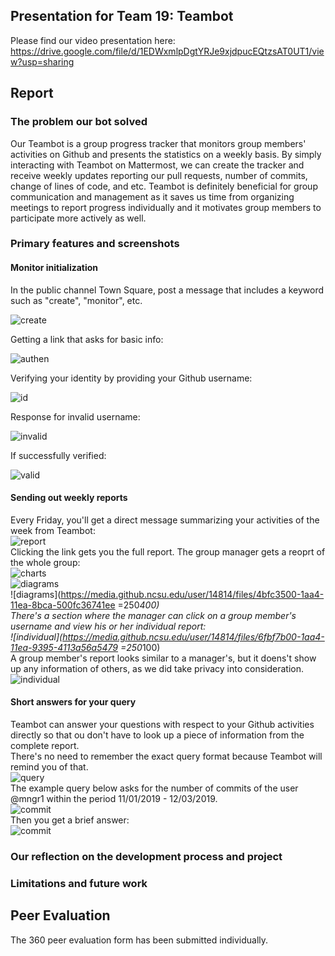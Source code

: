 ## Presentation for Team 19: Teambot
Please find our video presentation here: https://drive.google.com/file/d/1EDWxmlpDgtYRJe9xjdpucEQtzsAT0UT1/view?usp=sharing

## Report
### The problem our bot solved
Our Teambot is a group progress tracker that monitors group members' activities on Github and presents the statistics on a weekly basis. By simply interacting with Teambot on Mattermost, we can create the tracker and receive weekly updates reporting our pull requests, number of commits, change of lines of code, and etc. Teambot is definitely beneficial for group communication and management as it saves us time from organizing meetings to report progress individually and it motivates group members to participate more actively as well.
### Primary features and screenshots
#### Monitor initialization
In the public channel Town Square, post a message that includes a keyword such as "create", "monitor", etc.  
  
![create](https://media.github.ncsu.edu/user/14814/files/48b17b00-1a9d-11ea-8a80-a2095c32c75d)  
  
Getting a link that asks for basic info:  
  
![authen](https://media.github.ncsu.edu/user/14814/files/d9895600-1a9f-11ea-9a9b-ccf76dd4673b)  
  
Verifying your identity by providing your Github username:  
  
![id](https://media.github.ncsu.edu/user/14814/files/bd39e900-1aa0-11ea-81f9-1c37092496b2)  
  
Response for invalid username:  
  
![invalid](https://media.github.ncsu.edu/user/14814/files/a3000b00-1aa0-11ea-8eb4-cd49b5118b21)  
  
If successfully verified:  
  
![valid](https://media.github.ncsu.edu/user/14814/files/a6939200-1aa0-11ea-9e4e-5c0b765839db)  
  
#### Sending out weekly reports 

Every Friday, you'll get a direct message summarizing your activities of the week from Teambot: <br />
![report](https://media.github.ncsu.edu/user/14814/files/59fc8680-1aa1-11ea-9da2-60e2da222779) <br />
Clicking the link gets you the full report. The group manager gets a reoprt of the whole group: <br />
![charts](https://media.github.ncsu.edu/user/14814/files/16efe280-1aa4-11ea-834c-a536fd3886a5) <br />
![diagrams](https://media.github.ncsu.edu/user/14814/files/430b6380-1aa4-11ea-9021-6c6448072096) <br />
![diagrams](https://media.github.ncsu.edu/user/14814/files/4bfc3500-1aa4-11ea-8bca-500fc36741ee =250*400) <br />
There's a section where the manager can click on a group member's username and view his or her individual report: <br />
![individual](https://media.github.ncsu.edu/user/14814/files/6fbf7b00-1aa4-11ea-9395-4113a56a5479 =250*100) <br />
A group member's report looks similar to a manager's, but it doens't show up any information of others, as we did take privacy into consideration. <br />
![individual](https://media.github.ncsu.edu/user/14814/files/bc0abb00-1aa4-11ea-9a01-cab622d50314) <br />

#### Short answers for your query

Teambot can answer your questions with respect to your Github activities directly so that ou don't have to look up a piece of information from the complete report. <br />
There's no need to remember the exact query format because Teambot will remind you of that. <br />
![query](https://media.github.ncsu.edu/user/14814/files/bb732400-1aa6-11ea-858f-73d2f5a5a6ce) <br />
The example query below asks for the number of commits of the user @mngr1 within the period 11/01/2019 - 12/03/2019. <br />
![commit](https://media.github.ncsu.edu/user/14814/files/db571780-1aa7-11ea-88cf-46005934cf04) <br />
Then you get a brief answer: <br />
![commit](https://media.github.ncsu.edu/user/14814/files/b662a480-1aa7-11ea-99f8-ee77de056532) <br />

### Our reflection on the development process and project

### Limitations and future work

## Peer Evaluation
The 360 peer evaluation form has been submitted individually.

